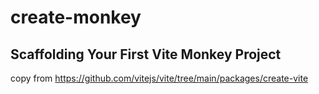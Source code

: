# create-monkey

## Scaffolding Your First Vite Monkey Project

copy from <https://github.com/vitejs/vite/tree/main/packages/create-vite>
